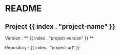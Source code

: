 # README

## Project {{ index . "project-name" }}

Version : ** {{ index . "project-version" }} **

Repository : {{ index . "project-url" }}

